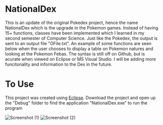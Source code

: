# NationalDex

This is an update of the original Pokedex project, hence the name NationalDex which is the upgrade in the Pokemon games. Instead of having 15+ functions, classes have been implemented which I learned in my second semester of Computer Science. Just like the Pokedex, the output is sent to an output file "OFile.txt". An example of some functions are seen below when the user chooses to display a table on Pokemon natures and looking at the Pokemon Febas. The syntax is still off on Github, but is acurate when viewed on Eclipse or MS Visual Studio. I will be adding more funcitonality and information to the Dex in the future.

# To Use

This project was created using [Eclipse](https://www.eclipse.org/). Download the project and open up the "Debug" folder to find the application "NationalDex.exe" to run the program

![Screenshot (1)](https://user-images.githubusercontent.com/43584979/54659879-066c8780-4a91-11e9-9476-95ddde6463c9.png)
![Screenshot (2)](https://user-images.githubusercontent.com/43584979/54659884-09677800-4a91-11e9-9532-f75309a318c5.png)
